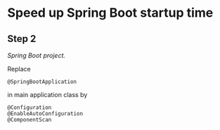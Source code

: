 
# Speed up Spring Boot startup time

## Step 2

*Spring Boot project.*

Replace

    @SpringBootApplication

in main application class by

    @Configuration
    @EnableAutoConfiguration
    @ComponentScan
